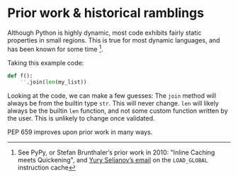 # Prior work & historical ramblings

Although Python is highly dynamic, most code exhibits fairly static properties
in small regions. This is true for most dynamic languages, and has been known
for some time [^1].

Taking this example code:

```python
def f():
    ''.join(len(my_list))
```

Looking at the code, we can make a few guesses:
The `join` method will always be from the builtin type `str`. This will never
change.
`len` will likely always be the builtin `len` function, and not some custom
function written by the user. This is unlikely to change once validated.

PEP 659 improves upon prior work in many ways.

[^1]: See PyPy, or Stefan Brunthaler’s prior work in 2010: "Inline Caching meets
Quickening", and
[Yury Selianov’s email](https://mail.python.org/pipermail/python-dev/2016-January/142945.html)
on the `LOAD_GLOBAL` instruction cache

